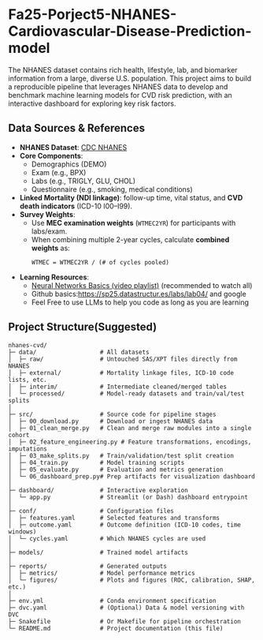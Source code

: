 # Fa25-Porject5-NHANES-Cardiovascular-Disease-Prediction-model
The NHANES dataset contains rich health, lifestyle, lab, and biomarker information from a large, diverse U.S. population. This project aims to build a reproducible pipeline that leverages NHANES data to develop and benchmark machine learning models for CVD risk prediction, with an interactive dashboard for exploring key risk factors.
## Data Sources & References

- **NHANES Dataset**: [CDC NHANES](https://wwwn.cdc.gov/nchs/nhanes/default.aspx)  
- **Core Components**:  
  - Demographics (DEMO)  
  - Exam (e.g., BPX)  
  - Labs (e.g., TRIGLY, GLU, CHOL)  
  - Questionnaire (e.g., smoking, medical conditions)  
- **Linked Mortality (NDI linkage)**: follow-up time, vital status, and **CVD death indicators** (ICD-10 I00–I99).  
- **Survey Weights**:  
  - Use **MEC examination weights** (`WTMEC2YR`) for participants with labs/exam.  
  - When combining multiple 2-year cycles, calculate **combined weights** as:  
    ```
    WTMEC = WTMEC2YR / (# of cycles pooled)
    ```
- **Learning Resources**:  
  - [Neural Networks Basics (video playlist)](https://www.youtube.com/watch?v=aircAruvnKk&list=PLZHQObOWTQDNU6R1_67000Dx_ZCJB-3pi) (recommended to watch all)
  - Github basics:https://sp25.datastructur.es/labs/lab04/ and google
  - Feel Free to use LLMs to help you code as long as you are learning
## Project Structure(Suggested)
```
nhanes-cvd/
├─ data/                  # All datasets
│  ├─ raw/                # Untouched SAS/XPT files directly from NHANES
│  ├─ external/           # Mortality linkage files, ICD-10 code lists, etc.
│  ├─ interim/            # Intermediate cleaned/merged tables
│  └─ processed/          # Model-ready datasets and train/val/test splits
│
├─ src/                   # Source code for pipeline stages
│  ├─ 00_download.py      # Download or ingest NHANES data
│  ├─ 01_clean_merge.py   # Clean and merge raw modules into a single cohort
│  ├─ 02_feature_engineering.py # Feature transformations, encodings, imputations
│  ├─ 03_make_splits.py   # Train/validation/test split creation
│  ├─ 04_train.py         # Model training scripts
│  ├─ 05_evaluate.py      # Evaluation and metrics generation
│  └─ 06_dashboard_prep.py# Prep artifacts for visualization dashboard
│
├─ dashboard/             # Interactive exploration
│  └─ app.py              # Streamlit (or Dash) dashboard entrypoint
│
├─ conf/                  # Configuration files
│  ├─ features.yaml       # Selected features and transforms
│  ├─ outcome.yaml        # Outcome definition (ICD-10 codes, time windows)
│  └─ cycles.yaml         # Which NHANES cycles are used
│
├─ models/                # Trained model artifacts
│
├─ reports/               # Generated outputs
│  ├─ metrics/            # Model performance metrics
│  └─ figures/            # Plots and figures (ROC, calibration, SHAP, etc.)
│
├─ env.yml                # Conda environment specification
├─ dvc.yaml               # (Optional) Data & model versioning with DVC
├─ Snakefile              # Or Makefile for pipeline orchestration
└─ README.md              # Project documentation (this file)
```
